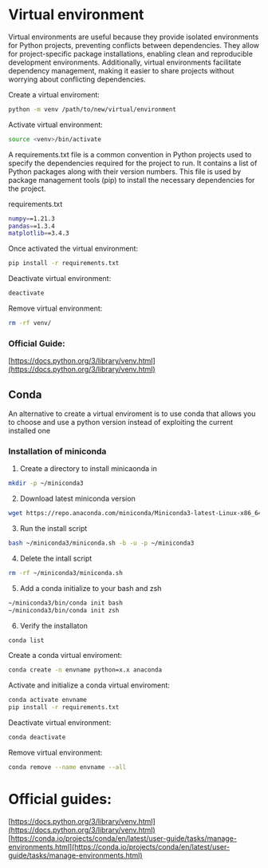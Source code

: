 # Virtual environment

Virtual environments are useful because they provide isolated environments for Python projects, preventing conflicts between dependencies. They allow for project-specific package installations, enabling clean and reproducible development environments. Additionally, virtual environments facilitate dependency management, making it easier to share projects without worrying about conflicting dependencies.

Create a virtual enviroment:
```sh
python -m venv /path/to/new/virtual/environment
```

Activate virtual environment:
```sh
source <venv>/bin/activate
```

A requirements.txt file is a common convention in Python projects used to specify the dependencies required for the project to run. It contains a list of Python packages along with their version numbers. This file is used by package management tools (pip) to install the necessary dependencies for the project.

requirements.txt
```sh
numpy==1.21.3
pandas==1.3.4
matplotlib==3.4.3
```

Once activated the virtual environment:
```sh
pip install -r requirements.txt
```

Deactivate virtual environment:
```sh
deactivate
```

Remove virtual environment:
```sh
rm -rf venv/
```

### Official Guide:
[https://docs.python.org/3/library/venv.html](https://docs.python.org/3/library/venv.html)

## Conda

An alternative to create a virtual enviroment is to use conda that allows you to choose and use a python version instead of exploiting the current installed one

### Installation of miniconda

1. Create a directory to install minicaonda in
```sh
mkdir -p ~/miniconda3
```

2. Download latest miniconda version
```sh
wget https://repo.anaconda.com/miniconda/Miniconda3-latest-Linux-x86_64.sh -O ~/miniconda3/miniconda.sh
```

3. Run the install script
```sh
bash ~/miniconda3/miniconda.sh -b -u -p ~/miniconda3
```

4. Delete the intall script
```sh
rm -rf ~/miniconda3/miniconda.sh
```

5. Add a conda initialize to your bash and  zsh
```sh
~/miniconda3/bin/conda init bash
~/miniconda3/bin/conda init zsh
```

6. Verify the installaton
```sh
conda list
```

Create a conda virtual enviroment:
```sh
conda create -n envname python=x.x anaconda
```

Activate and initialize a conda virtual enviroment:
```sh
conda activate envname
pip install -r requirements.txt
```

Deactivate virtual environment:
```sh
conda deactivate
```
Remove virtual environment:
```sh
conda remove --name envname --all
```

# Official guides:
[https://docs.python.org/3/library/venv.html](https://docs.python.org/3/library/venv.html)
[https://conda.io/projects/conda/en/latest/user-guide/tasks/manage-environments.html](https://conda.io/projects/conda/en/latest/user-guide/tasks/manage-environments.html)
